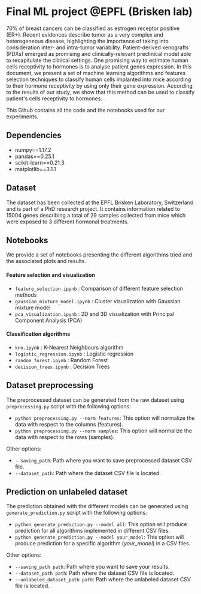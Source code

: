 # Final ML project @EPFL (Brisken lab)

70\% of breast cancers can be classified as estrogen receptor positive (ER+). Recent evidences describe tumor as a very complex and heterogeneous disease, highlighting the importance of taking into consideration inter- and intra-tumor variability. Patient-derived xenografts (PDXs) emerged as promising and clinically-relevant preclinical model able to recapitulate the clinical settings.
One promising way to estimate human cells receptivity to hormones is to analyse patient genes expression.
In this document, we present a set of machine learning algorithms and features selection techniques to classify human cells implanted into mice according to their hormone receptivity by using only their gene expression.
According to the results of our study, we show that this method can be used to classify patient's cells receptivity to hormones.

This Gihub contains all the code and the notebooks used for our experiments.


## Dependencies

- numpy==1.17.2
- pandas==0.25.1
- scikit-learn==0.21.3
- matplotlib==3.1.1

## Dataset

The dataset has been collected at the EPFL Brisken Laboratory, Switzerland and is part of a PhD research project. It contains information related to 15004 genes describing a total of 29 samples collected from mice which were exposed to 3 different hormonal treatments.

## Notebooks

We provide a set of notebooks presenting the different algorithms tried and the associated plots and results.

#### Feature selection and visualization

- `feature_selection.ipynb` : Comparison of different feature selection methods
- `gaussian_mixture_model.ipynb` : Cluster visualization with Gaussian mixture model
- `pca_visualization.ipynb` : 2D and 3D visualization with Principal Component Analysis (PCA)

#### Classification algorithms

- `knn.ipynb` : K-Nearest Neighbours algorithm
- `logistic_regression.ipynb` : Logistic regression
- `random_forest.ipynb` : Random Forest
- `decision_trees.ipynb` : Decision Trees


## Dataset preprocessing

The preprocessed dataset can be generated from the raw dataset using `preprocessing.py` script with the following options:

- `python preprocessing.py --norm features`: This option will normalize the data with respect to the columns (features).
- `python preprocessing.py --norm samples`: This option will normalize the data with respect to the rows (samples).

Other options:

- `--saving_path`: Path where you want to save preprocessed dataset CSV file.
- `--dataset_path`: Path where the dataset CSV file is located.

## Prediction on unlabeled dataset

The prediction obtained with the different models can be generated using `generate_prediction.py` script with the following options:

- `python generate_prediction.py --model all`: This option will produce prediction for all algorithms implemented in different CSV files.
- `python generate_prediction.py --model your_model`: This option will produce prediction for a specific algorithm (*your_model*) in a CSV files.

Other options:

- `--saving_path path`: Path where you want to save your results.
- `--dataset_path path`: Path where the dataset CSV file is located.
- `--unlabeled_dataset_path path`: Path where the unlabeled dataset CSV file is located.

